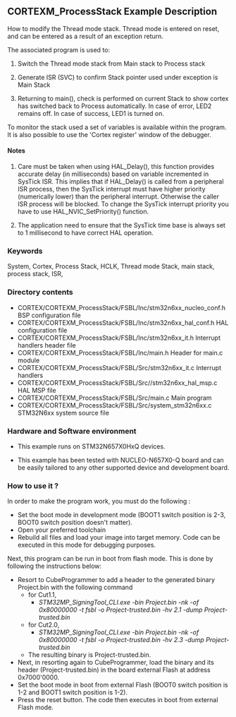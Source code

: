 ## <b>CORTEXM_ProcessStack Example Description</b>

How to modify the Thread mode stack. Thread mode is entered on reset, and can be
entered as a result of an exception return.

The associated program is used to:

1. Switch the Thread mode stack from Main stack to Process stack

2. Generate ISR (SVC) to confirm Stack pointer used under exception is Main Stack

3. Returning to main(), check is performed on current Stack to show cortex has switched back to Process
automatically.
In case of error, LED2 remains off. In case of success, LED1 is turned on.

To monitor the stack used a set of variables is available within the program. It is also
possible to use the 'Cortex register' window of the debugger.

#### <b>Notes</b>

1. Care must be taken when using HAL_Delay(), this function provides accurate delay (in milliseconds)
   based on variable incremented in SysTick ISR. This implies that if HAL_Delay() is called from
   a peripheral ISR process, then the SysTick interrupt must have higher priority (numerically lower)
   than the peripheral interrupt. Otherwise the caller ISR process will be blocked.
   To change the SysTick interrupt priority you have to use HAL_NVIC_SetPriority() function.

2. The application need to ensure that the SysTick time base is always set to 1 millisecond
   to have correct HAL operation.

### <b>Keywords</b>

System, Cortex, Process Stack, HCLK, Thread mode Stack, main stack, process stack, ISR,

### <b>Directory contents</b>

  - CORTEX/CORTEXM_ProcessStack/FSBL/Inc/stm32n6xx_nucleo_conf.h BSP configuration file
  - CORTEX/CORTEXM_ProcessStack/FSBL/Inc/stm32n6xx_hal_conf.h    HAL configuration file
  - CORTEX/CORTEXM_ProcessStack/FSBL/Inc/stm32n6xx_it.h          Interrupt handlers header file
  - CORTEX/CORTEXM_ProcessStack/FSBL/Inc/main.h                  Header for main.c module
  - CORTEX/CORTEXM_ProcessStack/FSBL/Src/stm32n6xx_it.c          Interrupt handlers
  - CORTEX/CORTEXM_ProcessStack/FSBL/Src//stm32n6xx_hal_msp.c    HAL MSP file
  - CORTEX/CORTEXM_ProcessStack/FSBL/Src/main.c                  Main program
  - CORTEX/CORTEXM_ProcessStack/FSBL/Src/system_stm32n6xx.c      STM32N6xx system source file

### <b>Hardware and Software environment</b>

  - This example runs on STM32N657X0HxQ devices.

  - This example has been tested with NUCLEO-N657X0-Q board and can be
    easily tailored to any other supported device and development board.

### <b>How to use it ?</b>

In order to make the program work, you must do the following :
 - Set the boot mode in development mode (BOOT1 switch position is 2-3, BOOT0 switch position doesn't matter).
 - Open your preferred toolchain
 - Rebuild all files and load your image into target memory. Code can be executed in this mode for debugging purposes.

 Next, this program can be run in boot from flash mode. This is done by following the instructions below:

 - Resort to CubeProgrammer to add a header to the generated binary Project.bin with the following command
   - for Cut1.1,
     - *STM32MP_SigningTool_CLI.exe -bin Project.bin -nk -of 0x80000000 -t fsbl -o Project-trusted.bin -hv 2.1 -dump Project-trusted.bin*
   - for Cut2.0, 
      - *STM32MP_SigningTool_CLI.exe -bin Project.bin -nk -of 0x80000000 -t fsbl -o Project-trusted.bin -hv 2.3 -dump Project-trusted.bin*
   - The resulting binary is Project-trusted.bin.
 - Next, in resorting again to CubeProgrammer, load the binary and its header (Project-trusted.bin) in the board external Flash at address 0x7000'0000.
 - Set the boot mode in boot from external Flash (BOOT0 switch position is 1-2 and BOOT1 switch position is 1-2).
 - Press the reset button. The code then executes in boot from external Flash mode.
